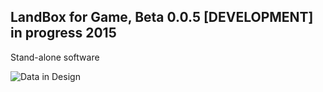 ## LandBox for Game, Beta 0.0.5 [DEVELOPMENT] in progress 2015

Stand-alone software

![Data in Design](https://namjulee.github.io/njs-lab-public/project/2015-landbox-for-game-development/2015-landbox-for-game-development.jpg)